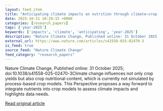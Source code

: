 ```yaml
---
layout: feed_item
title: "Anticipating climate impacts on nutrition through climate–crop nutrient modelling"
date: 2025-10-31 10:29:15 +0000
categories: [research_papers]
tags: ['year-2025']
keywords: ['impacts', 'climate', 'anticipating', 'year-2025']
description: "Nature Climate Change, Published online: 31 October 2025; doi:10"
external_url: https://www.nature.com/articles/s41558-025-02470-3
is_feed: true
source_feed: "Nature Climate Change"
feed_category: "research_papers"
---
```


Nature Climate Change, Published online: 31 October 2025; doi:10.1038/s41558-025-02470-3Climate change influences not only crop yields but also crop nutritional content, which is currently not simulated by process-based crop models. This Perspective proposes a way forward to integrate nutrients into crop models to assess climate impacts and highlights data needs.

[Read original article](https://www.nature.com/articles/s41558-025-02470-3)
